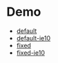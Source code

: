 # Demo

+ [default](http://taffy-grid.github.io/demo/demo/default/index.html)
+ [default-ie10](http://taffy-grid.github.io/demo/demo/default-ie10/index.html)
+ [fixed](http://taffy-grid.github.io/demo/demo/fixed/index.html)
+ [fixed-ie10](http://taffy-grid.github.io/demo/demo/fixed-ie10/index.html)
